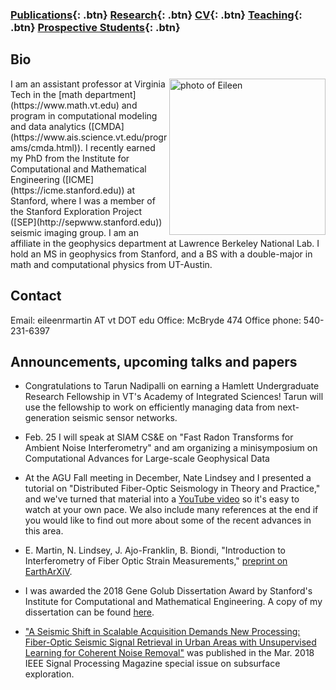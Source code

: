 ### [Publications](/publications){: .btn}     [Research](/research){: .btn}      [CV](/docs/ermartin_CV.pdf){: .btn}       [Teaching](/teaching){: .btn} 	[Prospective Students](/prospectiveStudents){: .btn}

## Bio

<img src="https://eileenrmartin.github.io/img/eileen.jpg" alt="photo of Eileen" align="right" style="width: 250px;"/>
I am an assistant professor at Virginia Tech in the [math department](https://www.math.vt.edu) and program in computational modeling and data analytics ([CMDA](https://www.ais.science.vt.edu/programs/cmda.html)). I recently earned my PhD from the Institute for Computational and Mathematical Engineering ([ICME](https://icme.stanford.edu)) at Stanford, where I was a member of the Stanford Exploration Project ([SEP](http://sepwww.stanford.edu)) seismic imaging group. I am an affiliate in the geophysics department at Lawrence Berkeley National Lab. I hold an MS in geophysics from Stanford, and a BS with a double-major in math and computational physics from UT-Austin.  

## Contact

Email: eileenrmartin AT vt DOT edu
Office: McBryde 474
Office phone: 540-231-6397


## Announcements, upcoming talks and papers

* Congratulations to Tarun Nadipalli on earning a Hamlett Undergraduate Research Fellowship in VT's Academy of Integrated Sciences! Tarun will use the fellowship to work on efficiently managing data from next-generation seismic sensor networks.

* Feb. 25 I will speak at SIAM CS&E on "Fast Radon Transforms for Ambient Noise Interferometry" and am organizing a minisymposium on Computational Advances for Large-scale Geophysical Data

* At the AGU Fall meeting in December, Nate Lindsey and I presented a tutorial on "Distributed Fiber-Optic Seismology in Theory and Practice," and we've turned that material into a [YouTube video](https://youtu.be/LAcQ44YRMuM) so it's easy to watch at your own pace. We also include many references at the end if you would like to find out more about some of the recent advances in this area.

* E. Martin, N. Lindsey, J. Ajo-Franklin, B. Biondi, "Introduction to Interferometry of Fiber Optic Strain Measurements," [preprint on EarthArXiV](https://eartharxiv.org/s2tjd/). 


* I was awarded the 2018 Gene Golub Dissertation Award by Stanford's Institute for Computational and Mathematical Engineering. A copy of my dissertation can be found [here](http://sepwww.stanford.edu/data/media/public/docs/sep173/dissertation.pdf). 


* ["A Seismic Shift in Scalable Acquisition Demands New Processing: Fiber-Optic Seismic Signal Retrieval in Urban Areas with Unsupervised Learning for Coherent Noise Removal"](http://ieeexplore.ieee.org/document/8310692/) was published in the Mar. 2018 IEEE Signal Processing Magazine special issue on subsurface exploration. 

